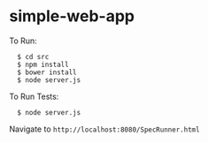 # simple-web-app

To Run:
```
  $ cd src
  $ npm install
  $ bower install
  $ node server.js
```

To Run Tests:
```
  $ node server.js
```
Navigate to `http://localhost:8080/SpecRunner.html`
